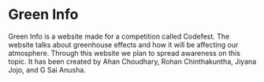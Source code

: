 # Green Info
Green Info is a website made for a competition called Codefest.
The website talks about greenhouse effects and how it will be affecting our atmosphere.
Through this website we plan to spread awareness on this topic.
It has been created by Ahan Choudhary, Rohan Chinthakuntha, Jiyana Jojo, and G Sai Anusha.
